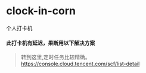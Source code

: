 # clock-in-corn
个人打卡机
#### 此打卡机有延迟，果断用以下解决方案
> 转到这里,定时任务比较精确。https://console.cloud.tencent.com/scf/list-detail
